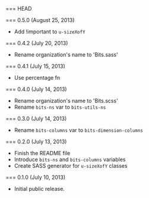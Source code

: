 === HEAD

=== 0.5.0 (August 25, 2013)

* Add !important to `u-sizeXofY`

=== 0.4.2 (July 20, 2013)

* Rename organization's name to 'Bits.sass'

=== 0.4.1 (July 15, 2013)

* Use percentage fn

=== 0.4.0 (July 14, 2013)

* Rename organization's name to 'Bits.scss'
* Rename `bits-ns` var to `bits-utils-ns`

=== 0.3.0 (July 14, 2013)

* Rename `bits-columns` var to `bits-dimension-columns`

=== 0.2.0 (July 13, 2013)

* Finish the README file
* Introduce `bits-ns` and `bits-columns` variables
* Create SASS generator for `u-sizeXofY` classes

=== 0.1.0 (July 10, 2013)

* Initial public release.